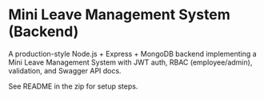 
# Mini Leave Management System (Backend)

A production-style Node.js + Express + MongoDB backend implementing a Mini Leave Management System with JWT auth, RBAC (employee/admin), validation, and Swagger API docs.

See README in the zip for setup steps.
